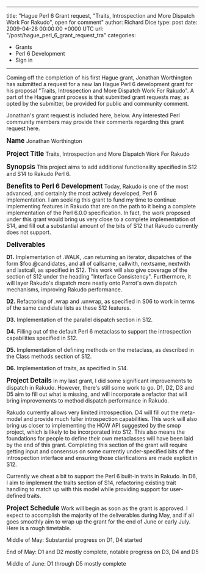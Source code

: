 
---
title: "Hague Perl 6 Grant request, \"Traits, Introspection and More Dispatch Work For Rakudo\", open for comment"
author: Richard Dice
type: post
date: 2009-04-28 00:00:00 +0000 UTC
url: "/post/hague_perl_6_grant_request_tra"
categories:
 - Grants
 - Perl 6 Development
 - Sign in

---

Coming off the completion of his first Hague grant, Jonathan Worthington has submitted a request for a new Ian Hague Perl 6 development grant for his proposal "Traits, Introspection and More Dispatch Work For Rakudo". A part of the Hague grant process is that submitted grant requests may, as opted by the submitter, be provided for public and community comment.

Jonathan's grant request is included here, below. Any interested Perl community members may provide their comments regarding this grant request here.


<big>**Name**</big>
Jonathan Worthington

<big>**Project Title**</big>
Traits, Introspection and More Dispatch Work For Rakudo

<big>**Synopsis**</big>
This project aims to add additional functionality specified in S12 and 
S14 to Rakudo Perl 6.

<big>**Benefits to Perl 6 Development**</big>
Today, Rakudo is one of the most advanced, and certainly the most actively developed, Perl 6 implementation. I am seeking this grant to fund my time to continue implementing features in Rakudo that are on the path to it being a complete implementation of the Perl 6.0.0 specification. In fact, the work proposed under this grant would bring us very close to a complete implementation of S14, and fill out a substantial amount of the bits of S12 that Rakudo currently does not support.

<big>**Deliverables**</big>

**D1.** Implementation of .WALK, .can returning an iterator, dispatches of the form $foo.@candidates, and all of callsame, callwith, nextsame, nextwith and lastcall, as specified in S12. This work will also give coverage of the section of S12 under the heading "Interface Consistency". Furthermore, it will layer Rakudo's dispatch more neatly  onto Parrot's own dispatch mechanisms, improving Rakudo performance.

**D2.** Refactoring of .wrap and .unwrap, as specified in S06 to work in terms of the same candidate lists as these S12 features.

**D3.** Implementation of the parallel dispatch section in S12.

**D4.** Filling out of the default Perl 6 metaclass to support the introspection capabilities specified in S12.

**D5.** Implementation of defining methods on the metaclass, as described in the Class methods section of S12.

**D6.** Implementation of traits, as specified in S14.

<big>**Project Details**</big>
In my last grant, I did some significant improvements to dispatch in Rakudo. However, there's still some work to go. D1, D2, D3 and D5 aim to fill out what is missing, and will incorporate a refactor that will bring improvements to method dispatch performance in Rakudo.

Rakudo currently allows very limited introspection. D4 will fill out the meta-model and provide much fuller introspection capabilities. This work will also bring us closer to implementing the HOW API suggested by the smop project, which is likely to be incorporated into S12. This also means the foundations for people to define their own metaclasses will have been laid by the end of this grant. Completing this section of the 
grant will require getting input and consensus on some currently under-specified bits of the introspection interface and ensuring those clarifications are made explicit in S12.

Currently we cheat a bit to support the Perl 6 built-in traits in Rakudo. In D6, I aim to implement the traits section of S14, refactoring existing trait handling to match up with this model while providing support for user-defined traits.

<big>**Project Schedule**</big>
Work will begin as soon as the grant is approved. I expect to accomplish the majority of the deliverables during May, and if all goes smoothly aim to wrap up the grant for the end of June or early July. Here is a rough timetable.

Middle of May: Substantial progress on D1, D4 started

End of May: D1 and D2 mostly complete, notable progress on D3, D4 and D5

Middle of June: D1 through D5 mostly complete